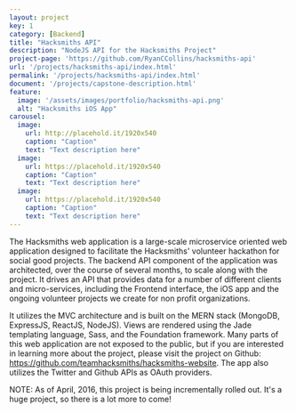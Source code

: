 ```yaml
---
layout: project
key: 1
category: [Backend]
title: "Hacksmiths API"
description: "NodeJS API for the Hacksmiths Project"
project-page: 'https://github.com/RyanCCollins/hacksmiths-api'
url: '/projects/hacksmiths-api/index.html'
permalink: '/projects/hacksmiths-api/index.html'
document: '/projects/capstone-description.html'
feature:
  image: '/assets/images/portfolio/hacksmiths-api.png'
  alt: "Hacksmiths iOS App"
carousel:
  image:
    url: http://placehold.it/1920x540
    caption: "Caption"
    text: "Text description here"
  image:
    url: https://placehold.it/1920x540
    caption: "Caption"
    text: "Text description here"
  image:
    url: https://placehold.it/1920x540
    caption: "Caption"
    text: "Text description here"
---
```


The Hacksmiths web application is a large-scale microservice oriented web application designed to facilitate the Hacksmiths' volunteer hackathon for social good projects.  The backend API component of the application was architected, over the course of several months, to scale along with the project.  It drives an API that provides data for a number of different clients and micro-services, including the Frontend interface, the iOS app and the ongoing volunteer projects we create for non profit organizations.

It utilizes the MVC architecture and is built on the MERN stack (MongoDB, ExpressJS, ReactJS, NodeJS).  Views are rendered using the Jade templating language, Sass, and the Foundation framework.  Many parts of this web application are not exposed to the public, but if you are interested in learning more about the project, please visit the project on Github: https://github.com/teamhacksmiths/hacksmiths-website.  The app also utilizes the Twitter and Github APIs as OAuth providers.

NOTE: As of April, 2016, this project is being incrementally rolled out.  It's a huge project, so there is a lot more to come!
